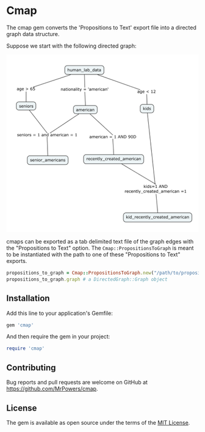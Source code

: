 # Cmap

The cmap gem converts the 'Propositions to Text' export file into a directed graph data structure.

Suppose we start with the following directed graph:

![](https://github.com/MrPowers/cmap/blob/master/pictures/cmap_example.png)

cmaps can be exported as a tab delimited text file of the graph edges with the "Propositions to Text" option.  The `Cmap::PropositionsToGraph` is meant to be instantiated with the path to one of these "Propositions to Text" exports.

```ruby
propositions_to_graph = Cmap::PropositionsToGraph.new("/path/to/propositions_to_text_file")
propositions_to_graph.graph # a DirectedGraph::Graph object
```

## Installation

Add this line to your application's Gemfile:

```ruby
gem 'cmap'
```

And then require the gem in your project:

```ruby
require 'cmap'
```

## Contributing

Bug reports and pull requests are welcome on GitHub at https://github.com/MrPowers/cmap.


## License

The gem is available as open source under the terms of the [MIT License](http://opensource.org/licenses/MIT).
